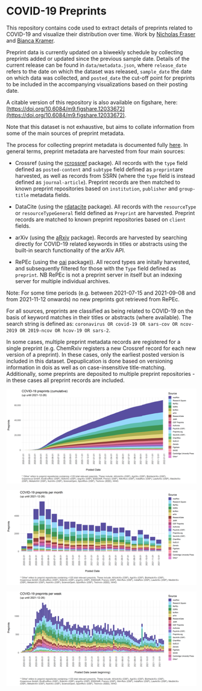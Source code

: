 # COVID-19 Preprints

This repository contains code used to extract details of preprints related to COVID-19 and visualize their distribution over time. Work by [Nicholas Fraser](https://orcid.org/0000-0002-7582-6339) and [Bianca Kramer](https://orcid.org/0000-0002-5965-6560). 

Preprint data is currently updated on a biweekly schedule by collecting preprints added or updated since the previous sample date. Details of the current release can be found in `data/metadata.json`, where `release_date` refers to the date on which the dataset was released, `sample_date` the date on which data was collected, and `posted_date` the cut-off point for preprints to be included in the accompanying visualizations based on their posting date.

A citable version of this repository is also available on figshare, here: [https://doi.org/10.6084/m9.figshare.12033672](https://doi.org/10.6084/m9.figshare.12033672).

Note that this dataset is not exhaustive, but aims to collate information from some of the main sources of preprint metadata.

The process for collecting preprint metadata is documented fully [here](covid19_preprints.md). In general terms, preprint metadata are harvested from four main sources: 

* Crossref (using the [rcrossref](https://github.com/ropensci/rcrossref) package). All records with the `type` field defined as `posted-content` and `subtype` field defined as `preprint`are harvested, as well as records from SSRN (where the `type` field is instead defined as `journal-article`). Preprint records are then matched to known preprint repositories based on `institution`, `publisher` and `group-title` metadata fields.

* DataCite (using the [rdatacite](https://github.com/ropensci/rdatacite) package). All records with the `resourceType` or `resourceTypeGeneral` field defined as `Preprint` are harvested.  Preprint records are matched to known preprint repositories based on `client` fields.

* arXiv (using the [aRxiv](https://github.com/ropensci/aRxiv) package). Records are harvested by searching directly for COVID-19 related keywords in titles or abstracts using the built-in search functionality of the arXiv API.

* RePEc (using the [oai](https://github.com/ropensci/oai) package)). All record types are initally harvested, and subsequently filtered for those with the `Type` field defined as `preprint`. NB RePEc is not a preprint server in itself but an indexing server for multiple individual archives.

Note: For some time periods (e.g. between 2021-07-15 and 2021-09-08 and from 2021-11-12 onwards) no new preprints got retrieved from RePEc.

For all sources, preprints are classified as being related to COVID-19 on the basis of keyword matches in their titles or abstracts (where available). The search string is defined as: `coronavirus OR covid-19 OR sars-cov OR ncov-2019 OR 2019-ncov OR hcov-19 OR sars-2`.

In some cases, multiple preprint metadata records are registered for a single preprint (e.g. ChemRxiv registers a new Crossref record for each new version of a preprint). In these cases, only the earliest posted version is included in this dataset. Depuplication is done based on versioning information in dois as well as on case-insensitive title-matching. Additionally, some preprints are deposited to multiple preprint repositories - in these cases all preprint records are included.

![Cumulative COVID-19 preprints](outputs/figures/covid19_preprints_day_cumulative_by_month.png)

![COVID-19 preprints per month](outputs/figures/covid19_preprints_month.png)

![COVID-19 preprints per week](outputs/figures/covid19_preprints_week.png)



